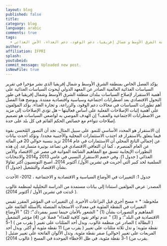 ```yaml
---
layout: blog
published: false
title: 
category: blog
language: arabic
comments: true
tags: 
  - منطقة الشرق الأوسط و شمال إفريقيا، دعم الوقود، دعم الغذاء، الأمن الغذائي
author: 
affiliation: IFPRI
splash: 
youtubeid: 
commit_message: Uploaded new post.
isNewFile: true
---
```

يؤكد الفصل الخاص بمنطقة الشرق الأوسط و شمال إفريقيا الذي نشر مؤخرا في تقرير السياسات الغذائية العالمية الصادر عن المعهد الدولي لبحوث السياسات الغذائية على أهمية الاستقرار لإصلاح السياسات ببلدان منطقة الشرق الأوسط وشمال إفريقيا في طور التحول الاقتصادي بعد اضطرابات اجتماعية وسياسية واقتصادية ممتدة. ويوضح هذا الفصل أهم تطورات السياسات في مجالات دعم الوقود،   والزراعة، و تجارة الغذاء. يؤكد المؤلفون على أهمية إثبات الإصلاحات الفعلية على أساس فعاليتها – هل تؤدي الإصلاحات إلى مزيد من الاضطرابات الاجتماعية والعنف؟ إن الهدف الموصي به لواضعي السياسات هو تصميم إصلاحات تتواءم مع خصائص الحكم القائم في كل بلد على حدة. 

إن الاستقرار هو المحدد الأساسي للنمو. على سبيل المثال، نجد أن التصور المُحسن بقوة فيما يتعلق بالاستقرار قد اجتذب الاستثمارات المحلية والأجنبية مجددا. وتؤكد أحدث بيانات عن إجمالي الناتج المحلي أن الاستثمارات في عام 2014 تزيد بنسبة حوالي 20 في المائة عن العام المنصرم ، كما أن التعافي الاقتصادي في تصاعد بوتيرة متسارعة. إن هذه التطورات الإيجابية تتسق مع المفاهيم الشائعة المواتية في مصر عن الاقتصاد والأمن الغذائي ( جدول 1). وفي خضم الاستقرار النسبي في عامي 2013 و2014 والانتخابات السلمية لحد كبير التي أجريت في تشرين الأول/ أكتوبر 2014، اصبح التونسيون أكثر تفاؤلا بشأن الاقتصاد والتشغيل (جدول 1). 

جدول 1: التغييرات في الأوضاع السياسية و الاقتصادية و الاجتماعية ، 2012- الأحدث 



المصدر: عرض المؤلفين استنادا إلى بيانات مستمدة من الدراسة التحليلية لمنظمة غالوب ( حُدثت في تشرين الأول / أكتوبر 2014). 

ملحوظة: * = مسح أجري قبل النزاعات الأخيرة. إن التغييرات في المؤشر المقرر تقيس التغييرات في النقطة المئوية في معدلات الاستجابة المتصلة بالأسئلة القائمة على المفاهيم و التصورات بشأن (1) " الشعور بالأمان حينما تسير بمفردك"؛ (2) " الأوضاع الاقتصادية في البلد"؛ و (3) " عدم توافر نقود كافية للغذاء" فضلا عن (4) مؤشر التشغيل ( البطالة ) الصادر عن منظمة غالوب. ويدل أحد المثلثات على تغيير ( يقرب من ) 1-5 نقطة مئوية؛ و تدل ثلاثة مثلثات على تغيير ( يقرب من) 11 نقطة مئوية أو أكثر. ويدل أحد المربعات على تغيير (حوالي) صفر نقطة مئوية. وتدل الألوان الفاتحة على تغيير ضئيل ( يقرب من) 1-3 نقطة مئوية، في ظل الأخطاء الموحدة في المسح ( غالوب 2014).


